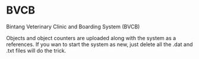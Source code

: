 # BVCB
Bintang Veterinary Clinic and Boarding System (BVCB)

Objects and object counters are uploaded along with the system as a references.
If you wan to start the system as new, just delete all the .dat and .txt files will do the trick.

